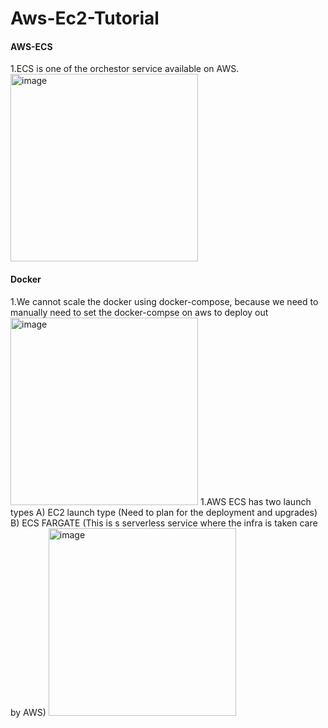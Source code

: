 # Aws-Ec2-Tutorial
<h4>AWS-ECS</h4>
1.ECS is one of the orchestor service available on AWS.</br>
<img width="300" alt="image" src="https://github.com/vamshikrish007/Aws-Ec2-Tutorial/assets/17798810/2497cd97-a3e0-402d-acbd-26e639302057">
<h4>Docker</h4>
1.We cannot scale the docker using docker-compose, because we need to manually need to set the docker-compse on aws to deploy out 
<img width="300" alt="image" src="https://github.com/vamshikrish007/Aws-Ec2-Tutorial/assets/17798810/d029598f-ec40-4310-9d0e-d31dca11d140">
1.AWS ECS has two launch types
A) EC2 launch type (Need to plan for the deployment and upgrades) 
B) ECS FARGATE (This is s serverless service where the infra is taken care by AWS)

<img width="300" alt="image" src="https://github.com/vamshikrish007/Aws-Ec2-Tutorial/assets/17798810/d557dc7d-4f3b-423c-95d8-39c43b8ea5df">





